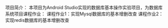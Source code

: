 项目简介：
    本项目为Android Studio实现的数据库基本操作实验项目，为数据库系统项目课程作业：
    课程作业1：实现Mysql数据库的基本增删改查
    课程作业2：实现redis数据库的基本增删改查